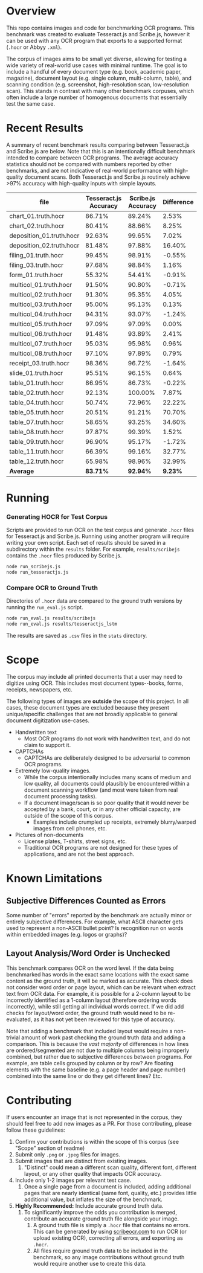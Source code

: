 # Overview
This repo contains images and code for benchmarking OCR programs.  This benchmark was created to evaluate Tesseract.js and Scribe.js, however it can be used with any OCR program that exports to a supported format (`.hocr` or Abbyy `.xml`).

The corpus of images aims to be small yet diverse, allowing for testing a wide variety of real-world use cases with minimal runtime.  The goal is to include a handful of every document type (e.g. book, academic paper, magazine), document layout (e.g. single column, multi-column, table), and scanning condition (e.g. screenshot, high-resolution scan, low-resolution scan).  This stands in contrast with many other benchmark corpuses, which often include a large number of homogenous documents that essentially test the same case.

# Recent Results
A summary of recent benchmark results comparing between Tesseract.js and Scribe.js are below.  Note that this is an intentionally difficult benchmark intended to compare between OCR programs.  The average accuracy statistics should not be compared with numbers reported by other benchmarks, and are not indicative of real-world performance with high-quality document scans.  Both Tesseract.js and Scribe.js routinely achieve >97% accuracy with high-quality inputs with simple layouts.

| file | Tesseract.js Accuracy | Scribe.js Accuracy | Difference |
| --- | --- | --- | --- |
| chart_01.truth.hocr | 86.71% | 89.24% | 2.53% |
| chart_02.truth.hocr | 80.41% | 88.66% | 8.25% |
| deposition_01.truth.hocr | 92.63% | 99.65% | 7.02% |
| deposition_02.truth.hocr | 81.48% | 97.88% | 16.40% |
| filing_01.truth.hocr | 99.45% | 98.91% | -0.55% |
| filing_03.truth.hocr | 97.68% | 98.84% | 1.16% |
| form_01.truth.hocr | 55.32% | 54.41% | -0.91% |
| multicol_01.truth.hocr | 91.50% | 90.80% | -0.71% |
| multicol_02.truth.hocr | 91.30% | 95.35% | 4.05% |
| multicol_03.truth.hocr | 95.00% | 95.13% | 0.13% |
| multicol_04.truth.hocr | 94.31% | 93.07% | -1.24% |
| multicol_05.truth.hocr | 97.09% | 97.09% | 0.00% |
| multicol_06.truth.hocr | 91.48% | 93.89% | 2.41% |
| multicol_07.truth.hocr | 95.03% | 95.98% | 0.96% |
| multicol_08.truth.hocr | 97.10% | 97.89% | 0.79% |
| receipt_03.truth.hocr | 98.36% | 96.72% | -1.64% |
| slide_01.truth.hocr | 95.51% | 96.15% | 0.64% |
| table_01.truth.hocr | 86.95% | 86.73% | -0.22% |
| table_02.truth.hocr | 92.13% | 100.00% | 7.87% |
| table_04.truth.hocr | 50.74% | 72.96% | 22.22% |
| table_05.truth.hocr | 20.51% | 91.21% | 70.70% |
| table_07.truth.hocr | 58.65% | 93.25% | 34.60% |
| table_08.truth.hocr | 97.87% | 99.39% | 1.52% |
| table_09.truth.hocr | 96.90% | 95.17% | -1.72% |
| table_11.truth.hocr | 66.39% | 99.16% | 32.77% |
| table_12.truth.hocr | 65.98% | 98.96% | 32.99% |
| **Average** | **83.71%** | **92.94%** | **9.23%** |

# Running
### Generating HOCR for Test Corpus
Scripts are provided to run OCR on the test corpus and generate `.hocr` files for Tesseract.js and Scribe.js.  Running using another program will require writing your own script.  Each set of results should be saved in a subdirectory within the `results` folder.  For example, `results/scribejs` contains the `.hocr` files produced by Scribe.js.

```sh
node run_scribejs.js
node run_tesseractjs.js
```

### Compare OCR to Ground Truth
Directories of `.hocr` data are compared to the ground truth versions by running the `run_eval.js` script.

```sh
node run_eval.js results/scribejs
node run_eval.js results/tesseractjs_lstm
```
The results are saved as `.csv` files in the `stats` directory.

# Scope
The corpus may include all printed documents that a user may need to digitize using OCR.  This includes most document types--books, forms, receipts, newspapers, etc. 

The following types of images are **outside** the scope of this project.  In all cases, these document types are excluded because they present unique/specific challenges that are not broadly applicable to general document digitization use-cases. 
- Handwritten text
	- Most OCR programs do not work with handwritten text, and do not claim to support it.
- CAPTCHAs
	- CAPTCHAs are deliberately designed to be adversarial to common OCR programs.
- Extremely low-quality images.
	- While the corpus intentionally includes many scans of medium and low quality, all documents could plausibly be encountered within a document scanning workflow (and most were taken from real document processing tasks).
	- If a document image/scan is so poor quality that it would never be accepted by a bank, court, or in any other official capacity, are outside of the scope of this corpus. 
		- Examples include crumpled up receipts, extremely blurry/warped images from cell phones, etc. 
- Pictures of non-documents
	- License plates, T-shirts, street signs, etc.
	- Traditional OCR programs are not designed for these types of applications, and are not the best approach.

# Known Limitations
## Subjective Differences Counted as Errors
Some number of "errors" reported by the benchmark are actually minor or entirely subjective differences.  For example, what ASCII character gets used to represent a non-ASCII bullet point?  Is recognition run on words within embedded images (e.g. logos or graphs)? 

## Layout Analysis/Word Order is Unchecked
This benchmark compares OCR on the word level.  If the data being benchmarked has words in the exact same locations with the exact same content as the ground truth, it will be marked as accurate.  This check does not consider word order or page layout, which can be relevant when extract text from OCR data.  For example, it is possible for a 2-column layout to be incorrectly identified as a 1-column layout (therefore ordering words incorrectly), while still getting all individual words correct.  If we did add checks for layout/word order, the ground truth would need to be re-evaluated, as it has not yet been reviewed for this type of accuracy. 

Note that adding a benchmark that included layout would require a non-trivial amount of work past checking the ground truth data and adding a comparison.  This is because the *vast majority* of differences in how lines are ordered/segmented are not due to multiple columns being improperly combined, but rather due to subjective differences between programs.  For example, are table cells grouped by column or by row? Are floating elements with the same baseline (e.g. a page header and page number) combined into the same line or do they get different lines?  Etc.

# Contributing
If users encounter an image that is not represented in the corpus, they should feel free to add new images as a PR.  For those contributing, please follow these guidelines:

1. Confirm your contributions is within the scope of this corpus (see "Scope" section of readme)
2. Submit only `.png` or `.jpeg` files for images.
3. Submit images that are distinct from existing images.
	1. "Distinct" could mean a different scan quality, different font, different layout, or any other quality that impacts OCR accuracy.
4. Include only 1-2 images per relevant test case.
	1. Once a single page from a document is included, adding additional pages that are nearly identical (same font, quality, etc.) provides little additional value, but inflates the size of the benchmark.
5. **Highly Recommended:** Include accurate ground truth data.
	1. To significantly improve the odds you contribution is merged, contribute an accurate ground truth file alongside your image.
		1. A ground truth file is simply a `.hocr` file that contains no errors.  This can be generated by using [scribeocr.com](https://scribeocr.com/) to run OCR (or upload existing OCR), correcting all errors, and exporting as `.hocr`.
		2. All files require ground truth data to be included in the benchmark, so any image contributions without ground truth would require another use to create this data. 
